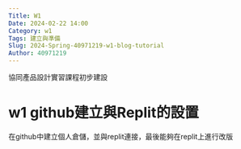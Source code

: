 ```yaml
---
Title: W1
Date: 2024-02-22 14:00
Category: w1
Tags: 建立與準備
Slug: 2024-Spring-40971219-w1-blog-tutorial
Author: 40971219
---
```


協同產品設計實習課程初步建設

<!-- PELICAN_END_SUMMARY -->

# w1 github建立與Replit的設置
在github中建立個人倉儲，並與replit連接，最後能夠在replit上進行改版
